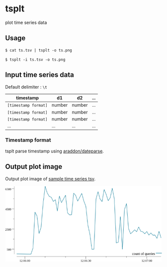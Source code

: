 # tsplt

plot time series data

## Usage

``` console
$ cat ts.tsv | tsplt -o ts.png
```

``` console
$ tsplt -i ts.tsv -o ts.png
```

## Input time series data

Default delimiter : `\t`

| timestamp | d1 | d2 | ... |
| --- | --- | --- | --- | 
| `[timestamp format]` | number | number | ... |
| `[timestamp format]` | number | number | ... |
| `[timestamp format]` | number | number | ... |
| ... | ... | ... | ... |

### Timestamp format

tsplt parse timestamp using [araddon/dateparse](https://github.com/araddon/dateparse).

## Output plot image

Output plot image of [sample time series tsv](testdata/isucon.tsv).

![testdata/isucon.png](testdata/isucon.png)

